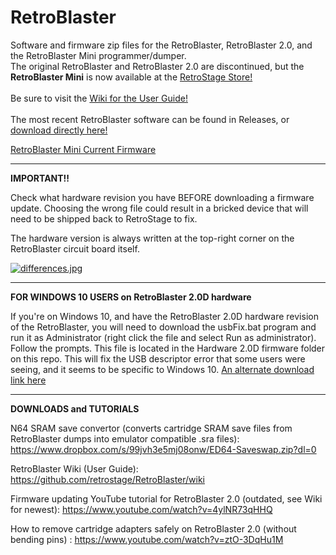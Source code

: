 # RetroBlaster
Software and firmware zip files for the RetroBlaster, RetroBlaster 2.0, and the RetroBlaster Mini programmer/dumper.
<br />
The original RetroBlaster and RetroBlaster 2.0 are discontinued, but the **RetroBlaster Mini** is now available at the [RetroStage Store!](https://retrostage.net/?product=retroblaster-mini-programmer-dumper)
<br />
<br />
Be sure to visit the [Wiki for the User Guide!](https://github.com/retrostage/RetroBlaster/wiki)
<br />
<br />
The most recent RetroBlaster software can be found in Releases, or [download directly here!](https://github.com/retrostage/RetroBlaster/releases/download/v2.2.4/RetroBlaster.2.2.4.zip)

[RetroBlaster Mini Current Firmware](https://github.com/retrostage/RetroBlaster/raw/refs/heads/master/Firmware%20Updates/RetroBlaster%20Mini/RetroBlaster_Mini_fw105.bin)

---------
**IMPORTANT!!**

Check what hardware revision you have BEFORE downloading a firmware update. Choosing the wrong file could result in a bricked device that will need to be shipped back to RetroStage to fix.

The hardware version is always written at the top-right corner on the RetroBlaster circuit board itself.

[![differences.jpg](https://i.postimg.cc/tgSP7cVy/differences.jpg)](https://postimg.cc/gwhrTNDB)

---------    

**FOR WINDOWS 10 USERS on RetroBlaster 2.0D hardware**

If you're on Windows 10, and have the RetroBlaster 2.0D hardware revision of the RetroBlaster, you will need to download the usbFix.bat program and run it as Administrator (right click the file and select Run as administrator). Follow the prompts. This file is located in the Hardware 2.0D firmware folder on this repo.
This will fix the USB descriptor error that some users were seeing, and it seems to be specific to Windows 10.
[An alternate download link here](https://www.dropbox.com/s/0eo69ttftxd3u0n/usbFix.bat?dl=0)


---------

**DOWNLOADS and TUTORIALS**

N64 SRAM save convertor (converts cartridge SRAM save files from RetroBlaster dumps into emulator compatible .sra files): https://www.dropbox.com/s/99jvh3e5mj08onw/ED64-Saveswap.zip?dl=0

RetroBlaster Wiki (User Guide): https://github.com/retrostage/RetroBlaster/wiki

Firmware updating YouTube tutorial for RetroBlaster 2.0 (outdated, see Wiki for newest): https://www.youtube.com/watch?v=4ylNR73qHHQ

How to remove cartridge adapters safely on RetroBlaster 2.0 (without bending pins) : https://www.youtube.com/watch?v=ztO-3DqHu1M
